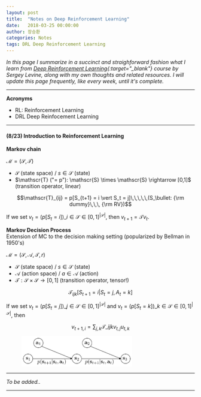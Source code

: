 ```yaml
---
layout: post
title:  "Notes on Deep Reinforcement Learning"
date:   2018-03-25 00:00:00
author: 장승환
categories: Notes
tags: DRL Deep Reinforcement Learning
---
```


*In this page I summarize in a succinct and straighforward fashion what I learn from [Deep Reinforcement Learning](https://www.youtube.com/playlist?list=PLkFD6_40KJIznC9CDbVTjAF2oyt8_VAe3){:target="_blank"} course by Sergey Levine, along with my own thoughts and related resources.*
*I will update this page frequently, like every week, until it's complete.*

---

**Acronyms**
* RL: Reinforcement Learning
* DRL Deep Reinfocement Learning

---

#### (8/23) Introduction to Reinforcement Learning

**Markov chain**

$\mathscr{M} = (\mathscr{S}, \mathscr{T})$  
* $\mathscr{S}$ (state space)  /  $s \in \mathscr{S}$ (state)  
* $\mathscr{T} ("= p"): \mathscr{S} \times \mathscr{S} \rightarrow [0,1]$ (transition operator, linear)  

$$\mathscr{T}_{ij} = p[S_{t+1} = i \vert S_t = j]\,\,\,\,\,(S_\bullet: {\rm dummy}\,\,\, {\rm RV})$$

If we set $v_t = (p[S_t = i])\_{i \in \mathscr{S}} \in [0,1]^{\vert \mathscr{S}\vert}$, then $v_{t+1} = \mathscr{T} v_t$.

**Markov Decision Process**  
Extension of MC to the decision making setting (popularized by Bellman in 1950's)

$\mathscr{M} = (\mathscr{S}, \mathscr{A}, \mathscr{T}, r)$  
* $\mathscr{S}$ (state space)  /  $s \in \mathscr{S}$ (state)  
* $\mathscr{A}$ (action space)  /  $a \in \mathscr{A}$ (action)  
* $\mathscr{T} : \mathscr{S} \times \mathscr{S} \rightarrow [0,1]$ (transition operator, tensor!)  

$$\mathscr{T}_{ijk} [S_{t+1} = i \vert S_t = j, A_t = k]$$

If we set $v_t = (p[S_t = j])\_{j \in \mathscr{S}} \in [0,1]^{\vert \mathscr{S}\vert}$
and $v_t = (p[S_t = k])\_{k \in \mathscr{S}} \in [0,1]^{\vert \mathscr{S}\vert}$, then 

$$v_{t+1,i} = \sum_{j,k} \mathscr{T}\_{ijk} v_{t,j}u_{t,k}$$


<figure>
<img src="/assets/pics/drl/pgm-mdp.png" alt="MDP" style="width: 70%; height: 70%">
<figcaption>
</figcaption>
</figure>



---

$$ $$

*To be added..*

---


